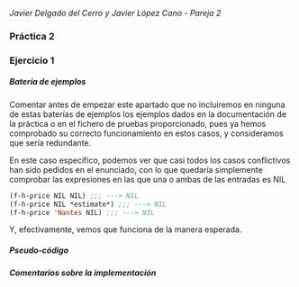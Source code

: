 *Javier Delgado del Cerro y Javier López Cano - Pareja 2*
### Práctica 2

### Ejercicio 1

##### Batería de ejemplos

Comentar antes de empezar este apartado que no incluiremos en ninguna de estas baterías de ejemplos los ejemplos dados en la documentación de la práctica o en el fichero de pruebas proporcionado, pues ya hemos comprobado su correcto funcionamiento en estos casos, y consideramos que sería redundante.

En este caso específico, podemos ver que casi todos los casos conflictivos han sido pedidos en el enunciado, con lo que quedaría simplemente comprobar las expresiones en las que una o ambas de las entradas es NIL

```commonlisp
(f-h-price NIL NIL) ;;; ---> NIL
(f-h-price NIL *estimate*) ;;; ---> NIL
(f-h-price 'Nantes NIL) ;;; ---> NIL
```
Y, efectivamente, vemos que funciona de la manera esperada.

##### Pseudo-código



##### Comentarios sobre la implementación
